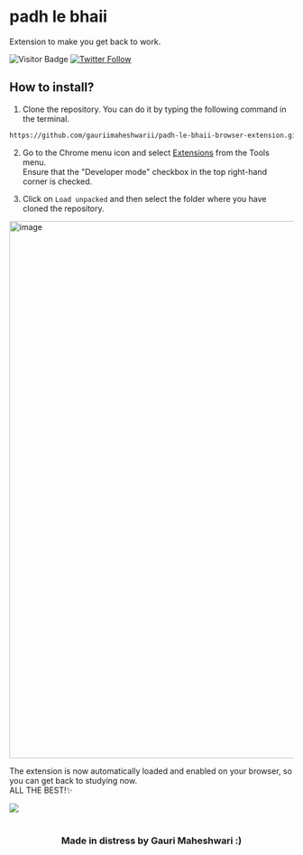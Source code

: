 # padh le bhaii
Extension to make you get back to work.

![Visitor Badge](https://visitor-badge.laobi.icu/badge?page_id=gauriimaheshwarii.padh-le-bhaii)
[![Twitter Follow](https://img.shields.io/twitter/follow/gaurii09)](https://twitter.com/gaurii09)
<br/>

## How to install?

1. Clone the repository. You can do it by typing the following command in the terminal.
```bash
https://github.com/gauriimaheshwarii/padh-le-bhaii-browser-extension.git
```
2. Go to the Chrome menu icon and select [Extensions](chrome://extensions/) from the Tools menu. <br/>
   Ensure that the "Developer mode" checkbox in the top right-hand corner is checked.

3. Click on `Load unpacked` and then select the folder where you have cloned the repository.

<img width="953" alt="image" src="https://user-images.githubusercontent.com/100439627/235921282-2349ab1a-7863-4365-9498-3bab5b9fee1a.png">

The extension is now automatically loaded and enabled on your browser, so you can get back to studying now. <br/>
ALL THE BEST!✨

<div>
<img align="center" src="https://i.pinimg.com/474x/7e/ce/89/7ece89bd001e6b1286312b0525a816e7.jpg">
</div>
<br/>

<h3 align="center">
  Made in distress by Gauri Maheshwari :)
</h3>
